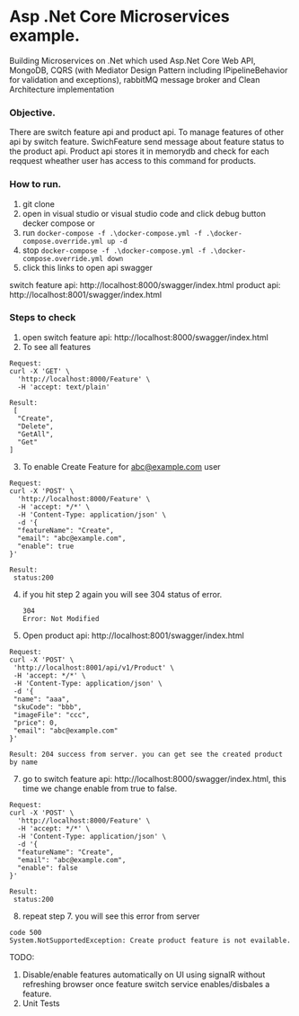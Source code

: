 # Asp .Net Core Microservices example.

Building Microservices on .Net which used Asp.Net Core Web API, MongoDB, CQRS (with Mediator Design Pattern including IPipelineBehavior for validation and exceptions), rabbitMQ message broker and Clean Architecture implementation

### Objective.
There are switch feature api and product api. To manage features of other api by switch feature. SwichFeature send message about feature status to the product api.
Product api stores it in memorydb and check for each reqquest wheather user has access to this command for products.

### How to run.

1. git clone 
2. open in visual studio or visual studio code and click debug button decker compose or
3. run  ```docker-compose -f .\docker-compose.yml -f .\docker-compose.override.yml up -d```
4. stop ```docker-compose -f .\docker-compose.yml -f .\docker-compose.override.yml down```
5. click this links to open api swagger

switch feature api: http://localhost:8000/swagger/index.html
product api: http://localhost:8001/swagger/index.html
 

### Steps to check
1. open switch feature api: http://localhost:8000/swagger/index.html
2.  To see all features

```
Request:
curl -X 'GET' \
  'http://localhost:8000/Feature' \
  -H 'accept: text/plain'  

Result:
 [
  "Create",
  "Delete",
  "GetAll",
  "Get"
]

```

3.  To enable Create Feature for abc@example.com user

```
Request:
curl -X 'POST' \
  'http://localhost:8000/Feature' \
  -H 'accept: */*' \
  -H 'Content-Type: application/json' \
  -d '{
  "featureName": "Create",
  "email": "abc@example.com",
  "enable": true
}' 

Result:
 status:200

```
4. if you hit step 2 again you will see  304 status of error.
   ```
   304	
   Error: Not Modified
   
   ```
5. Open  product api: http://localhost:8001/swagger/index.html  
 ```
 Request:
curl -X 'POST' \
  'http://localhost:8001/api/v1/Product' \
  -H 'accept: */*' \
  -H 'Content-Type: application/json' \
  -d '{
  "name": "aaa",
  "skuCode": "bbb",
  "imageFile": "ccc",
  "price": 0,
  "email": "abc@example.com"
}'

Result: 204 success from server. you can get see the created product by name
```
7. go to switch feature api: http://localhost:8000/swagger/index.html, this time we change enable from true to false.

```
Request:
curl -X 'POST' \
  'http://localhost:8000/Feature' \
  -H 'accept: */*' \
  -H 'Content-Type: application/json' \
  -d '{
  "featureName": "Create",
  "email": "abc@example.com",
  "enable": false
}' 

Result:
 status:200

```

8. repeat step 7. you will see this error from server

```
code 500
System.NotSupportedException: Create product feature is not evailable.
```

TODO:
1. Disable/enable features automatically on UI using signalR without refreshing browser once feature switch service enables/disbales a feature.
2. Unit Tests
 
